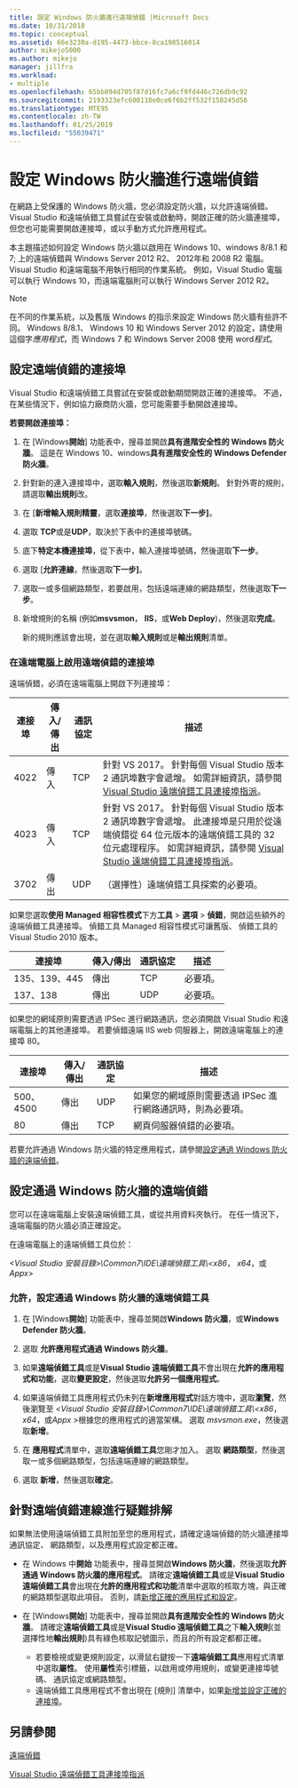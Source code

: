 ```yaml
---
title: 設定 Windows 防火牆進行遠端偵錯 |Microsoft Docs
ms.date: 10/31/2018
ms.topic: conceptual
ms.assetid: 66e3230a-d195-4473-bbce-8ca198516014
author: mikejo5000
ms.author: mikejo
manager: jillfra
ms.workload:
- multiple
ms.openlocfilehash: 65bb894d705f87d16fc7a6cf9fd446c726db9c92
ms.sourcegitcommit: 2193323efc608118e0ce6f6b2ff532f158245d56
ms.translationtype: MTE95
ms.contentlocale: zh-TW
ms.lasthandoff: 01/25/2019
ms.locfileid: "55039471"
---
```

# <a name="configure-windows-firewall-for-remote-debugging"></a>設定 Windows 防火牆進行遠端偵錯

在網路上受保護的 Windows 防火牆，您必須設定防火牆，以允許遠端偵錯。 Visual Studio 和遠端偵錯工具嘗試在安裝或啟動時，開啟正確的防火牆連接埠，但您也可能需要開啟連接埠，或以手動方式允許應用程式。 

本主題描述如何設定 Windows 防火牆以啟用在 Windows 10、windows 8/8.1 和 7; 上的遠端偵錯與 Windows Server 2012 R2、 2012年和 2008 R2 電腦。 Visual Studio 和遠端電腦不用執行相同的作業系統。 例如，Visual Studio 電腦可以執行 Windows 10，而遠端電腦則可以執行 Windows Server 2012 R2。      
  
>[!NOTE]
>在不同的作業系統，以及舊版 Windows 的指示來設定 Windows 防火牆有些許不同。 Windows 8/8.1、 Windows 10 和 Windows Server 2012 的設定，請使用這個字*應用程式*，而 Windows 7 和 Windows Server 2008 使用 word*程式*。  

## <a name="configure-ports-for-remote-debugging"></a>設定遠端偵錯的連接埠  

Visual Studio 和遠端偵錯工具嘗試在安裝或啟動期間開啟正確的連接埠。 不過，在某些情況下，例如協力廠商防火牆，您可能需要手動開啟連接埠。 

**若要開啟連接埠：**
  
1. 在 [Windows**開始**] 功能表中，搜尋並開啟**具有進階安全性的 Windows 防火牆**。 這是在 Windows 10、windows**具有進階安全性的 Windows Defender 防火牆**。
   
1. 針對新的連入連接埠中，選取**輸入規則**，然後選取**新規則**。 針對外寄的規則，請選取**輸出規則**改。

1. 在 [**新增輸入規則精靈**，選取**連接埠**，然後選取**下一步]**。 
   
1. 選取  **TCP**或是**UDP**，取決於下表中的連接埠號碼。
   
1. 底下**特定本機連接埠**，從下表中，輸入連接埠號碼，然後選取**下一步**。
   
1. 選取 [**允許連線**，然後選取**下一步]**。
   
1. 選取一或多個網路類型，若要啟用，包括遠端連線的網路類型，然後選取**下一步**。
   
1. 新增規則的名稱 (例如**msvsmon**， **IIS**，或**Web Deploy**)，然後選取**完成**。

   新的規則應該會出現，並在選取**輸入規則**或是**輸出規則**清單。

### <a name="ports-on-the-remote-computer-that-enable-remote-debugging"></a>在遠端電腦上啟用遠端偵錯的連接埠

遠端偵錯，必須在遠端電腦上開啟下列連接埠：

|**連接埠**|**傳入/傳出**|**通訊協定**|**描述**|   
|-|-|-|-|
|4022|傳入|TCP|針對 VS 2017。 針對每個 Visual Studio 版本 2 通訊埠數字會遞增。 如需詳細資訊，請參閱 [Visual Studio 遠端偵錯工具連接埠指派](../debugger/remote-debugger-port-assignments.md)。|  
|4023|傳入|TCP|針對 VS 2017。 針對每個 Visual Studio 版本 2 通訊埠數字會遞增。 此連接埠是只用於從遠端偵錯從 64 位元版本的遠端偵錯工具的 32 位元處理程序。 如需詳細資訊，請參閱 [Visual Studio 遠端偵錯工具連接埠指派](../debugger/remote-debugger-port-assignments.md)。| 
|3702|傳出|UDP|（選擇性）遠端偵錯工具探索的必要項。|    
  
如果您選取**使用 Managed 相容性模式**下方**工具** > **選項** > **偵錯**，開啟這些額外的遠端偵錯工具連接埠。 偵錯工具 Managed 相容性模式可讓舊版、 偵錯工具的 Visual Studio 2010 版本。 

|**連接埠**|**傳入/傳出**|**通訊協定**|**描述**|  
|-|-|-|-|  
|135、139、445|傳出|TCP|必要項。|  
|137、138|傳出|UDP|必要項。|  

如果您的網域原則需要透過 IPSec 進行網路通訊，您必須開啟 Visual Studio 和遠端電腦上的其他連接埠。 若要偵錯遠端 IIS web 伺服器上，開啟遠端電腦上的連接埠 80。

|**連接埠**|**傳入/傳出**|**通訊協定**|**描述**|  
|-|-|-|-|  
|500、4500|傳出|UDP|如果您的網域原則需要透過 IPSec 進行網路通訊時，則為必要項。|  
|80|傳出|TCP|網頁伺服器偵錯的必要項。|

若要允許通過 Windows 防火牆的特定應用程式，請參閱[設定通過 Windows 防火牆的遠端偵錯](#configure-remote-debugging-through-windows-firewall)。 

## <a name="configure-remote-debugging-through-windows-firewall"></a>設定通過 Windows 防火牆的遠端偵錯

您可以在遠端電腦上安裝遠端偵錯工具，或從共用資料夾執行。 在任一情況下，遠端電腦的防火牆必須正確設定。 

在遠端電腦上的遠端偵錯工具位於：  
  
*\<Visual Studio 安裝目錄\>\\Common7\\IDE\\遠端偵錯工具\\\<x86*， *x64*，或*Appx*\> 
  
### <a name="allow-and-configure-the-remote-debugger-through-windows-firewall"></a>允許，設定通過 Windows 防火牆的遠端偵錯工具 
  
1. 在 [Windows**開始**] 功能表中，搜尋並開啟**Windows 防火牆**，或**Windows Defender 防火牆**。 
  
1. 選取 **允許應用程式通過 Windows 防火牆**。  
  
1.  如果**遠端偵錯工具**或是**Visual Studio 遠端偵錯工具**不會出現在**允許的應用程式和功能**，選取**變更設定**，然後選取**允許另一個應用程式**。 

1.  如果遠端偵錯工具應用程式仍未列在**新增應用程式**對話方塊中，選取**瀏覽**，然後瀏覽至 *\<Visual Studio 安裝目錄\>\\Common7\\IDE\\遠端偵錯工具\\\<x86*， *x64*，或*Appx* \>根據您的應用程式的適當架構。 選取  *msvsmon.exe*，然後選取**新增**。  
    
1.  在 **應用程式**清單中，選取**遠端偵錯工具**您剛才加入。 選取 **網路類型**，然後選取一或多個網路類型，包括遠端連線的網路類型。 
    
1.  選取 **新增**，然後選取**確定**。

## <a name="troubleshooting"></a>針對遠端偵錯連線進行疑難排解
  
如果無法使用遠端偵錯工具附加至您的應用程式，請確定遠端偵錯的防火牆連接埠通訊協定、 網路類型，以及應用程式設定都正確。 

- 在 Windows 中**開始** 功能表中，搜尋並開啟**Windows 防火牆**，然後選取**允許通過 Windows 防火牆的應用程式**。 請確定**遠端偵錯工具**或是**Visual Studio 遠端偵錯工具**會出現在**允許的應用程式和功能**清單中選取的核取方塊，與正確的網路類型選取此項目。 否則，請[新增正確的應用程式和設定](#configure-remote-debugging-through-windows-firewall)。
  
- 在 [Windows**開始**] 功能表中，搜尋並開啟**具有進階安全性的 Windows 防火牆**。 請確定**遠端偵錯工具**或是**Visual Studio 遠端偵錯工具**之下**輸入規則**(並選擇性地**輸出規則**)具有綠色核取記號圖示，而且的所有設定都都正確。 
  
  - 若要檢視或變更規則設定，以滑鼠右鍵按一下**遠端偵錯工具**應用程式清單中選取**屬性**。 使用**屬性**索引標籤，以啟用或停用規則，或變更連接埠號碼、 通訊協定或網路類型。 
  - 遠端偵錯工具應用程式不會出現在 [規則] 清單中，如果[新增並設定正確的連接埠](#configure-ports-for-remote-debugging)。 

## <a name="see-also"></a>另請參閱  
[遠端偵錯](../debugger/remote-debugging.md)

[Visual Studio 遠端偵錯工具連接埠指派](../debugger/remote-debugger-port-assignments.md)
